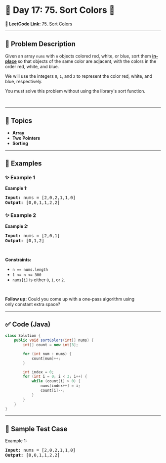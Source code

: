 # 📌 Day 17: 75. Sort Colors 🎯

**🔗 LeetCode Link:** [75. Sort Colors](https://leetcode.com/problems/sort-colors/description/)

---

## 🧩 Problem Description

<p>Given an array <code>nums</code> with <code>n</code> objects colored red, white, or blue, sort them <strong><a href="https://en.wikipedia.org/wiki/In-place_algorithm" target="_blank">in-place</a> </strong>so that objects of the same color are adjacent, with the colors in the order red, white, and blue.</p>

<p>We will use the integers <code>0</code>, <code>1</code>, and <code>2</code> to represent the color red, white, and blue, respectively.</p>

<p>You must solve this problem without using the library's sort function.</p>

<p>&nbsp;</p>
<p><strong class="example">

---

## 🧠 Topics

- Array
- Two Pointers
- Sorting
---

## 🧩 Examples

### ✨ Example 1

Example 1:</strong></p>

<pre><strong>Input:</strong> nums = [2,0,2,1,1,0]
<strong>Output:</strong> [0,0,1,1,2,2]
</pre>

<p><strong class="example">

### ✨ Example 2

Example 2:</strong></p>

<pre><strong>Input:</strong> nums = [2,0,1]
<strong>Output:</strong> [0,1,2]
</pre>

<p>&nbsp;</p>
<p><strong>Constraints:</strong></p>

<ul>
	<li><code>n == nums.length</code></li>
	<li><code>1 &lt;= n &lt;= 300</code></li>
	<li><code>nums[i]</code> is either <code>0</code>, <code>1</code>, or <code>2</code>.</li>
</ul>

<p>&nbsp;</p>
<p><strong>Follow up:</strong>&nbsp;Could you come up with a one-pass algorithm using only&nbsp;constant extra space?</p>

---

## ✅ Code (Java)

```java
class Solution {
    public void sortColors(int[] nums) {
        int[] count = new int[3];

        for (int num : nums) {
            count[num]++;
        }

        int index = 0;
        for (int i = 0; i < 3; i++) {
            while (count[i] > 0) {
                nums[index++] = i;
                count[i]--;
            }
        }
    }
}
```

---

## 🧪 Sample Test Case


Example 1:</strong></p>

<pre><strong>Input:</strong> nums = [2,0,2,1,1,0]
<strong>Output:</strong> [0,0,1,1,2,2]
</pre>

<p><strong class="example">



